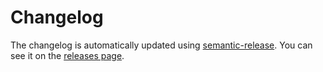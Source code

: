 # Changelog

The changelog is automatically updated using
[semantic-release](https://github.com/semantic-release/semantic-release). You
can see it on the
[releases page](https://github.com/mskelton/isomorphic-resolve/releases).

